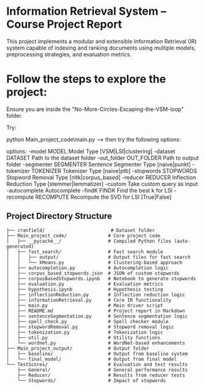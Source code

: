 # Information Retrieval System – Course Project Report

This project implements a modular and extensible Information Retrieval (IR) system capable of indexing and ranking documents using multiple models, preprocessing strategies, and evaluation metrics.

# Follow the steps to explore the project:

Ensure you are inside the "No-More-Circles-Escaping-the-VSM-loop" folder.

Try:

python Main_project_code\main.py --> then try the following options:

options:
-model MODEL          Model Type [VSM|LSI|clustering]
-dataset DATASET      Path to the dataset folder
-out_folder OUT_FOLDER    Path to output folder
-segmenter SEGMENTER  Sentence Segmenter Type [naive|punkt]
-tokenizer TOKENIZER  Tokenizer Type [naive|ptb]
-stopwords STOPWORDS  Stopword Removal Type [nltk|corpus_based]
-reducer REDUCER      Inflection Reduction Type [stemmer|lemmatizer]
-custom               Take custom query as input
-autocomplete         Autocomplete
-findK FINDK          Find the best k for LSI
-recompute RECOMPUTE  Recompute the SVD for LSI [True|False]

##  Project Directory Structure

```
├── cranfield/                        # Dataset folder
├── Main_project_code/               # Core project code
│   ├── __pycache__/                 # Compiled Python files (auto-generated)
│   ├── fast_search/                 # Fast search module
│   │   ├── output/                  # Output files for fast search
│   │   └── kMeans.py                # Clustering-based approach
│   ├── autocompletion.py            # Autocompletion logic
│   ├── corpus_based_stopwords.json  # JSON of custom stopwords
│   ├── corpusBasedStopwords.ipynb   # Notebook to generate stopwords
│   ├── evaluation.py                # Evaluation metrics
│   ├── hypothesis.ipynb             # Hypothesis testing
│   ├── inflectionReduction.py       # Inflection reduction logic
│   ├── informationRetrieval.py      # Core IR functionality
│   ├── main.py                      # Main driver script
│   ├── README.md                    # Project report in Markdown
│   ├── sentenceSegmentation.py      # Sentence segmentation logic
│   ├── spell_check.py               # Spell checker module
│   ├── stopwordRemoval.py           # Stopword removal logic
│   ├── tokenization.py              # Tokenization logic
│   ├── util.py                      # Utility functions
│   └── wordnet.py                   # WordNet-based enhancements
├── Main_project_output/             # Output folder
│   ├── baseline/                    # Output from baseline system
│   └── final_model/                 # Output from final model
└── TestScores/                      # Evaluation and test results
    ├── General/                     # General performance results
    ├── Reducer/                     # Results from reducer tests
    └── Stopwords/                   # Impact of stopwords
```

